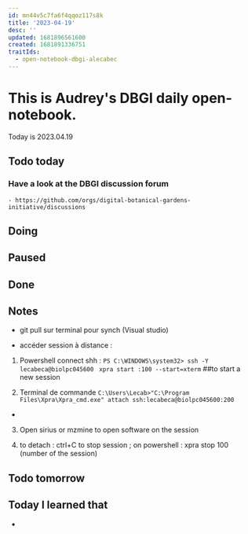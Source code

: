 ```yaml
---
id: mn44v5c7fa6f4qqoz117s8k
title: '2023-04-19'
desc: ''
updated: 1681896561600
created: 1681891336751
traitIds:
  - open-notebook-dbgi-alecabec
---
```



# This is Audrey's DBGI daily open-notebook.

Today is 2023.04.19

## Todo today

### Have a look at the DBGI discussion forum
    - https://github.com/orgs/digital-botanical-gardens-initiative/discussions

###
###

## Doing

## Paused

## Done 

## Notes
- git pull sur terminal pour synch (Visual studio)

- accéder session à distance : 
1. Powershell 
connect shh : 
`PS C:\WINDOWS\system32> ssh -Y lecabeca@biolpc045600 `
`xpra start :100 --start=xterm` ##to start a new session 

2. Terminal de commande 
`C:\Users\Lecab>"C:\Program Files\Xpra\Xpra_cmd.exe" attach ssh:lecabeca@biolpc045600:200`
-
3. Open sirius or mzmine to open software on the session 

4. to detach : ctrl+C 
  to stop session ; on powershell : xpra stop 100 (number of the session)

## Todo tomorrow

###
###
###


## Today I learned that

- 